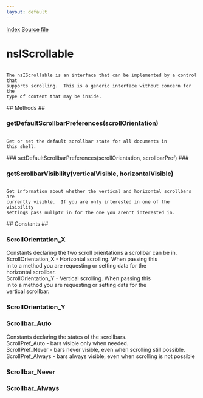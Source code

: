 ```yaml
---
layout: default
---
```

<div id='links'><a href="../index.html">Index</a>
<a href="http://dxr.mozilla.org/mozilla-central/source/docshell/base/nsIScrollable.idl">Source file</a>
</div>

# nsIScrollable #
<code>  
The nsIScrollable is an interface that can be implemented by a control that  
supports scrolling.  This is a generic interface without concern for the   
type of content that may be inside.  
  
</code>
## Methods ##

### getDefaultScrollbarPreferences(scrollOrientation) ###
<code>  
Get or set the default scrollbar state for all documents in  
this shell.  
  
</code>
### setDefaultScrollbarPreferences(scrollOrientation, scrollbarPref) ###

### getScrollbarVisibility(verticalVisible, horizontalVisible) ###
<code>  
Get information about whether the vertical and horizontal scrollbars are  
currently visible.  If you are only interested in one of the visibility  
settings pass nullptr in for the one you aren't interested in.  
  
</code>
## Constants ##

### ScrollOrientation_X ###
  
Constants declaring the two scroll orientations a scrollbar can be in.  
ScrollOrientation_X - Horizontal scrolling.  When passing this  
        in to a method you are requesting or setting data for the  
        horizontal scrollbar.  
ScrollOrientation_Y - Vertical scrolling.  When passing this  
        in to a method you are requesting or setting data for the  
        vertical scrollbar.  
  

### ScrollOrientation_Y ###

### Scrollbar_Auto ###
  
Constants declaring the states of the scrollbars.  
ScrollPref_Auto - bars visible only when needed.  
ScrollPref_Never - bars never visible, even when scrolling still possible.  
ScrollPref_Always - bars always visible, even when scrolling is not possible  
  

### Scrollbar_Never ###

### Scrollbar_Always ###
